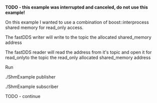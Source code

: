 **TODO - this example was interrupted and canceled, do not use this example!**

On this example I wanted to use a combination of boost::interprocess shared memory for read_only access.

The fastDDS writer will write to the topic the allocated shared_memory address

The fastDDS reader will read the address from it's topic and open it for read_onlyto the topic the read_only allocated shared_memory address



Run 



./ShmExample publisher

./ShmExample subscriber

TODO - continue